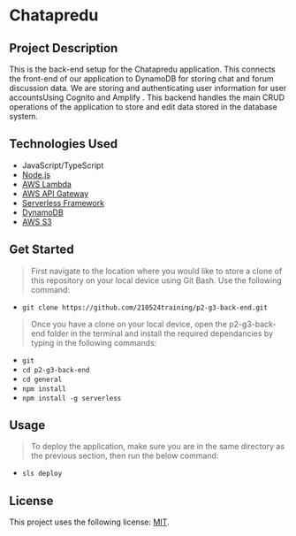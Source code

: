 # Chatapredu

## Project Description

This is the back-end setup for the Chatapredu application. This connects the front-end of our application to DynamoDB for storing chat and forum discussion data. We are storing and authenticating user information for user accountsUsing Cognito and Amplify . This backend handles the main CRUD operations of the application to store and edit data stored in the database system.

## Technologies Used
* JavaScript/TypeScript
* [Node.js](https://nodejs.org/en/)
* [AWS Lambda](https://aws.amazon.com/lambda/)
* [AWS API Gateway](https://aws.amazon.com/api-gateway/)
* [Serverless Framework](https://www.serverless.com/)
* [DynamoDB](https://aws.amazon.com/dynamodb/)
* [AWS S3](https://aws.amazon.com/s3/)

## Get Started

> First navigate to the location where you would like to store a clone of this repository on your local device using Git Bash. Use the following command:
  - `git clone https://github.com/210524training/p2-g3-back-end.git`
> Once you have a clone on your local device, open the p2-g3-back-end folder in the terminal and install the required dependancies by typing in the following commands: 
  - `git`
  - `cd p2-g3-back-end`
  - `cd general`
  - `npm install`
  - `npm install -g serverless`

## Usage

> To deploy the application, make sure you are in the same directory as the previous section, then run the below command: 
  - `sls deploy`

## License

This project uses the following license: [MIT](./LICENSE).
